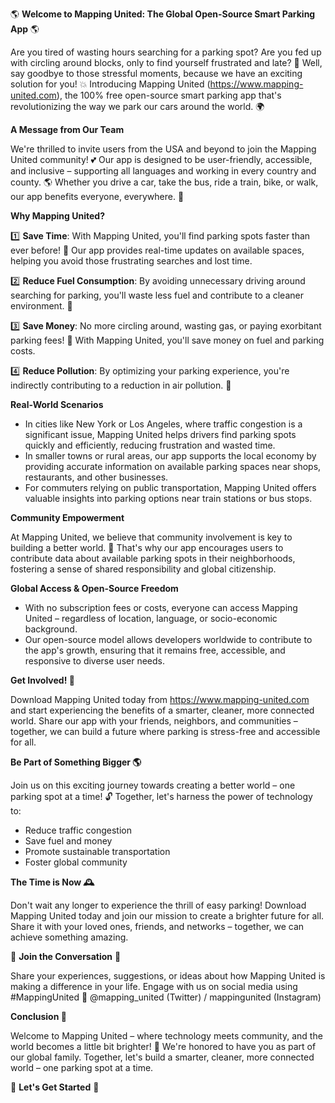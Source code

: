 🌎 **Welcome to Mapping United: The Global Open-Source Smart Parking App** 🌎

Are you tired of wasting hours searching for a parking spot? Are you fed up with circling around blocks, only to find yourself frustrated and late? 🤯 Well, say goodbye to those stressful moments, because we have an exciting solution for you! 💥 Introducing Mapping United (https://www.mapping-united.com), the 100% free open-source smart parking app that's revolutionizing the way we park our cars around the world. 🌍

**A Message from Our Team**

We're thrilled to invite users from the USA and beyond to join the Mapping United community! 💕 Our app is designed to be user-friendly, accessible, and inclusive – supporting all languages and working in every country and county. 🌎 Whether you drive a car, take the bus, ride a train, bike, or walk, our app benefits everyone, everywhere. 🌟

**Why Mapping United?**

1️⃣ **Save Time**: With Mapping United, you'll find parking spots faster than ever before! 🔴 Our app provides real-time updates on available spaces, helping you avoid those frustrating searches and lost time.

2️⃣ **Reduce Fuel Consumption**: By avoiding unnecessary driving around searching for parking, you'll waste less fuel and contribute to a cleaner environment. 🌿

3️⃣ **Save Money**: No more circling around, wasting gas, or paying exorbitant parking fees! 💸 With Mapping United, you'll save money on fuel and parking costs.

4️⃣ **Reduce Pollution**: By optimizing your parking experience, you're indirectly contributing to a reduction in air pollution. 🌟

**Real-World Scenarios**

* In cities like New York or Los Angeles, where traffic congestion is a significant issue, Mapping United helps drivers find parking spots quickly and efficiently, reducing frustration and wasted time.
* In smaller towns or rural areas, our app supports the local economy by providing accurate information on available parking spaces near shops, restaurants, and other businesses.
* For commuters relying on public transportation, Mapping United offers valuable insights into parking options near train stations or bus stops.

**Community Empowerment**

At Mapping United, we believe that community involvement is key to building a better world. 🌈 That's why our app encourages users to contribute data about available parking spots in their neighborhoods, fostering a sense of shared responsibility and global citizenship.

**Global Access & Open-Source Freedom**

* With no subscription fees or costs, everyone can access Mapping United – regardless of location, language, or socio-economic background.
* Our open-source model allows developers worldwide to contribute to the app's growth, ensuring that it remains free, accessible, and responsive to diverse user needs.

**Get Involved! 🌟**

Download Mapping United today from https://www.mapping-united.com and start experiencing the benefits of a smarter, cleaner, more connected world. Share our app with your friends, neighbors, and communities – together, we can build a future where parking is stress-free and accessible for all.

**Be Part of Something Bigger 🌎**

Join us on this exciting journey towards creating a better world – one parking spot at a time! 🔓 Together, let's harness the power of technology to:

* Reduce traffic congestion
* Save fuel and money
* Promote sustainable transportation
* Foster global community

**The Time is Now 🕰️**

Don't wait any longer to experience the thrill of easy parking! Download Mapping United today and join our mission to create a brighter future for all. Share it with your loved ones, friends, and networks – together, we can achieve something amazing.

💬 **Join the Conversation** 💬

Share your experiences, suggestions, or ideas about how Mapping United is making a difference in your life. Engage with us on social media using #MappingUnited 📱 @mapping_united (Twitter) / mappingunited (Instagram)

**Conclusion 🔑**

Welcome to Mapping United – where technology meets community, and the world becomes a little bit brighter! 💫 We're honored to have you as part of our global family. Together, let's build a smarter, cleaner, more connected world – one parking spot at a time.

🌟 **Let's Get Started** 🚀